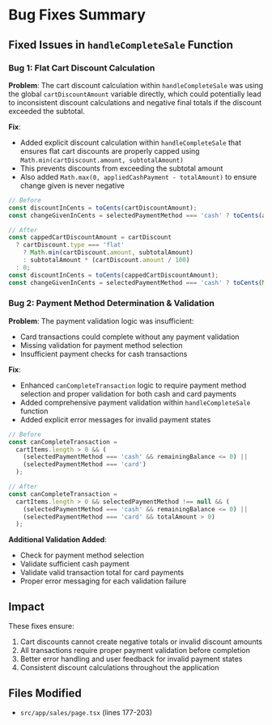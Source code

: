 # Bug Fixes Summary

## Fixed Issues in `handleCompleteSale` Function

### Bug 1: Flat Cart Discount Calculation
**Problem**: The cart discount calculation within `handleCompleteSale` was using the global `cartDiscountAmount` variable directly, which could potentially lead to inconsistent discount calculations and negative final totals if the discount exceeded the subtotal.

**Fix**: 
- Added explicit discount calculation within `handleCompleteSale` that ensures flat cart discounts are properly capped using `Math.min(cartDiscount.amount, subtotalAmount)`
- This prevents discounts from exceeding the subtotal amount
- Also added `Math.max(0, appliedCashPayment - totalAmount)` to ensure change given is never negative

```typescript
// Before
const discountInCents = toCents(cartDiscountAmount);
const changeGivenInCents = selectedPaymentMethod === 'cash' ? toCents(appliedCashPayment - totalAmount) : 0;

// After  
const cappedCartDiscountAmount = cartDiscount 
  ? cartDiscount.type === 'flat' 
    ? Math.min(cartDiscount.amount, subtotalAmount)
    : subtotalAmount * (cartDiscount.amount / 100)
  : 0;
const discountInCents = toCents(cappedCartDiscountAmount);
const changeGivenInCents = selectedPaymentMethod === 'cash' ? toCents(Math.max(0, appliedCashPayment - totalAmount)) : 0;
```

### Bug 2: Payment Method Determination & Validation
**Problem**: The payment validation logic was insufficient:
- Card transactions could complete without any payment validation
- Missing validation for payment method selection
- Insufficient payment checks for cash transactions

**Fix**:
- Enhanced `canCompleteTransaction` logic to require payment method selection and proper validation for both cash and card payments
- Added comprehensive payment validation within `handleCompleteSale` function
- Added explicit error messages for invalid payment states

```typescript
// Before
const canCompleteTransaction = 
  cartItems.length > 0 && (
    (selectedPaymentMethod === 'cash' && remainingBalance <= 0) ||
    (selectedPaymentMethod === 'card')
  );

// After
const canCompleteTransaction = 
  cartItems.length > 0 && selectedPaymentMethod !== null && (
    (selectedPaymentMethod === 'cash' && remainingBalance <= 0) ||
    (selectedPaymentMethod === 'card' && totalAmount > 0)
  );
```

**Additional Validation Added**:
- Check for payment method selection
- Validate sufficient cash payment
- Validate valid transaction total for card payments
- Proper error messaging for each validation failure

## Impact
These fixes ensure:
1. Cart discounts cannot create negative totals or invalid discount amounts
2. All transactions require proper payment validation before completion
3. Better error handling and user feedback for invalid payment states
4. Consistent discount calculations throughout the application

## Files Modified
- `src/app/sales/page.tsx` (lines 177-203)